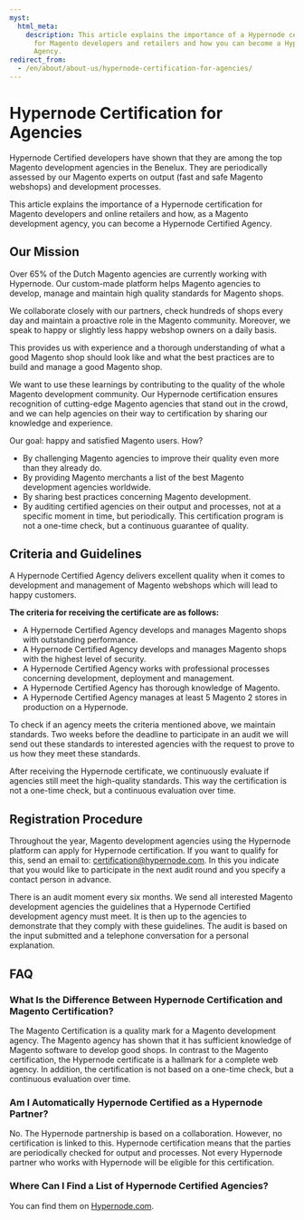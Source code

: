 ```yaml
---
myst:
  html_meta:
    description: This article explains the importance of a Hypernode certification
      for Magento developers and retailers and how you can become a Hypernode Certified
      Agency.
redirect_from:
  - /en/about/about-us/hypernode-certification-for-agencies/
---
```


<!-- source: https://support.hypernode.com/en/about/about-us/hypernode-certification-for-agencies/ -->

# Hypernode Certification for Agencies

Hypernode Certified developers have shown that they are among the top Magento development agencies in the Benelux. They are periodically assessed by our Magento experts on output (fast and safe Magento webshops) and development processes.

This article explains the importance of a Hypernode certification for Magento developers and online retailers and how, as a Magento development agency, you can become a Hypernode Certified Agency.

## Our Mission

Over 65% of the Dutch Magento agencies are currently working with Hypernode. Our custom-made platform helps Magento agencies to develop, manage and maintain high quality standards for Magento shops.

We collaborate closely with our partners, check hundreds of shops every day and maintain a proactive role in the Magento community. Moreover, we speak to happy or slightly less happy webshop owners on a daily basis.

This provides us with experience and a thorough understanding of what a good Magento shop should look like and what the best practices are to build and manage a good Magento shop.

We want to use these learnings by contributing to the quality of the whole Magento development community. Our Hypernode certification ensures recognition of cutting-edge Magento agencies that stand out in the crowd, and we can help agencies on their way to certification by sharing our knowledge and experience.

Our goal: happy and satisfied Magento users. How?

- By challenging Magento agencies to improve their quality even more than they already do.
- By providing Magento merchants a list of the best Magento development agencies worldwide.
- By sharing best practices concerning Magento development.
- By auditing certified agencies on their output and processes, not at a specific moment in time, but periodically. This certification program is not a one-time check, but a continuous guarantee of quality.

## Criteria and Guidelines

A Hypernode Certified Agency delivers excellent quality when it comes to development and management of Magento webshops which will lead to happy customers.

**The criteria for receiving the certificate are as follows:**

- A Hypernode Certified Agency develops and manages Magento shops with outstanding performance.
- A Hypernode Certified Agency develops and manages Magento shops with the highest level of security.
- A Hypernode Certified Agency works with professional processes concerning development, deployment and management.
- A Hypernode Certified Agency has thorough knowledge of Magento.
- A Hypernode Certified Agency manages at least 5 Magento 2 stores in production on a Hypernode.

To check if an agency meets the criteria mentioned above, we maintain standards. Two weeks before the deadline to participate in an audit we will send out these standards to interested agencies with the request to prove to us how they meet these standards.

After receiving the Hypernode certificate, we continuously evaluate if agencies still meet the high-quality standards. This way the certification is not a one-time check, but a continuous evaluation over time.

## Registration Procedure

Throughout the year, Magento development agencies using the Hypernode platform can apply for Hypernode certification. If you want to qualify for this, send an email to: certification@hypernode.com. In this you indicate that you would like to participate in the next audit round and you specify a contact person in advance.

There is an audit moment every six months. We send all interested Magento development agencies the guidelines that a Hypernode Certified development agency must meet. It is then up to the agencies to demonstrate that they comply with these guidelines. The audit is based on the input submitted and a telephone conversation for a personal explanation.

## FAQ

### What Is the Difference Between Hypernode Certification and Magento Certification?

The Magento Certification is a quality mark for a Magento development agency. The Magento agency has shown that it has sufficient knowledge of Magento software to develop good shops. In contrast to the Magento certification, the Hypernode certificate is a hallmark for a complete web agency. In addition, the certification is not based on a one-time check, but a continuous evaluation over time.

### Am I Automatically Hypernode Certified as a Hypernode Partner?

No. The Hypernode partnership is based on a collaboration. However, no certification is linked to this. Hypernode certification means that the parties are periodically checked for output and processes. Not every Hypernode partner who works with Hypernode will be eligible for this certification.

### Where Can I Find a List of Hypernode Certified Agencies?

You can find them on [Hypernode.com](https://www.hypernode.com/partners/).
